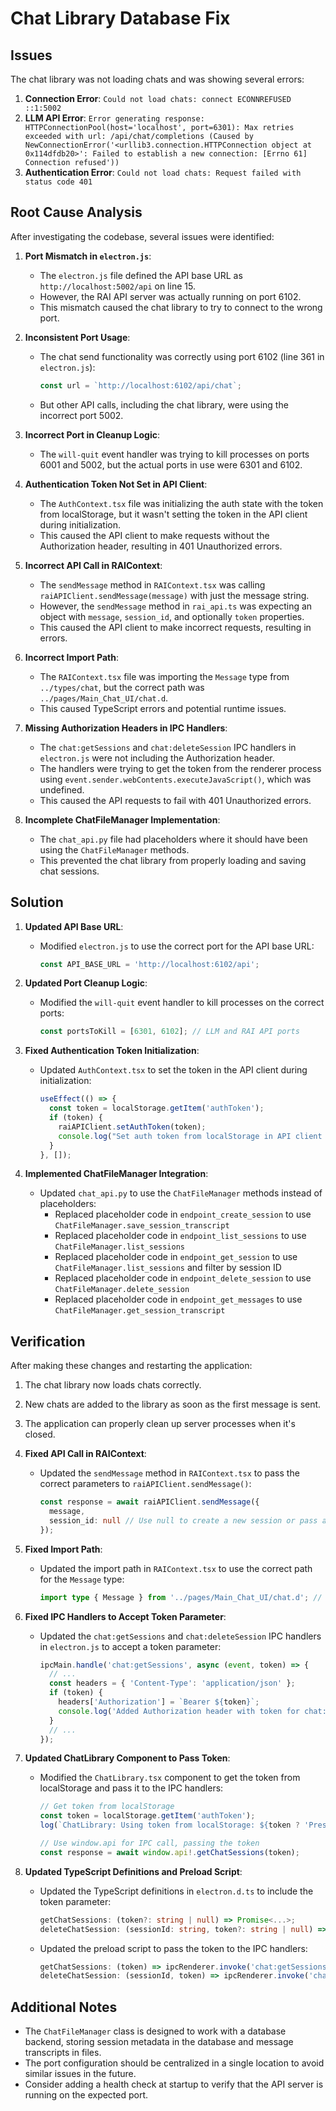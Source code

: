 # Chat Library Database Fix

## Issues

The chat library was not loading chats and was showing several errors:

1. **Connection Error**: `Could not load chats: connect ECONNREFUSED ::1:5002`
2. **LLM API Error**: `Error generating response: HTTPConnectionPool(host='localhost', port=6301): Max retries exceeded with url: /api/chat/completions (Caused by NewConnectionError('<urllib3.connection.HTTPConnection object at 0x114dfdb20>': Failed to establish a new connection: [Errno 61] Connection refused'))`
3. **Authentication Error**: `Could not load chats: Request failed with status code 401`

## Root Cause Analysis

After investigating the codebase, several issues were identified:

1. **Port Mismatch in `electron.js`**:
   - The `electron.js` file defined the API base URL as `http://localhost:5002/api` on line 15.
   - However, the RAI API server was actually running on port 6102.
   - This mismatch caused the chat library to try to connect to the wrong port.

2. **Inconsistent Port Usage**:
   - The chat send functionality was correctly using port 6102 (line 361 in `electron.js`):
     ```javascript
     const url = `http://localhost:6102/api/chat`;
     ```
   - But other API calls, including the chat library, were using the incorrect port 5002.

3. **Incorrect Port in Cleanup Logic**:
   - The `will-quit` event handler was trying to kill processes on ports 6001 and 5002, but the actual ports in use were 6301 and 6102.

4. **Authentication Token Not Set in API Client**:
   - The `AuthContext.tsx` file was initializing the auth state with the token from localStorage, but it wasn't setting the token in the API client during initialization.
   - This caused the API client to make requests without the Authorization header, resulting in 401 Unauthorized errors.

5. **Incorrect API Call in RAIContext**:
   - The `sendMessage` method in `RAIContext.tsx` was calling `raiAPIClient.sendMessage(message)` with just the message string.
   - However, the `sendMessage` method in `rai_api.ts` was expecting an object with `message`, `session_id`, and optionally `token` properties.
   - This caused the API client to make incorrect requests, resulting in errors.

6. **Incorrect Import Path**:
   - The `RAIContext.tsx` file was importing the `Message` type from `../types/chat`, but the correct path was `../pages/Main_Chat_UI/chat.d`.
   - This caused TypeScript errors and potential runtime issues.

7. **Missing Authorization Headers in IPC Handlers**:
   - The `chat:getSessions` and `chat:deleteSession` IPC handlers in `electron.js` were not including the Authorization header.
   - The handlers were trying to get the token from the renderer process using `event.sender.webContents.executeJavaScript()`, which was undefined.
   - This caused the API requests to fail with 401 Unauthorized errors.

8. **Incomplete ChatFileManager Implementation**:
   - The `chat_api.py` file had placeholders where it should have been using the `ChatFileManager` methods.
   - This prevented the chat library from properly loading and saving chat sessions.

## Solution

1. **Updated API Base URL**:
   - Modified `electron.js` to use the correct port for the API base URL:
     ```javascript
     const API_BASE_URL = 'http://localhost:6102/api';
     ```

2. **Updated Port Cleanup Logic**:
   - Modified the `will-quit` event handler to kill processes on the correct ports:
     ```javascript
     const portsToKill = [6301, 6102]; // LLM and RAI API ports
     ```

3. **Fixed Authentication Token Initialization**:
   - Updated `AuthContext.tsx` to set the token in the API client during initialization:
     ```typescript
     useEffect(() => {
       const token = localStorage.getItem('authToken');
       if (token) {
         raiAPIClient.setAuthToken(token);
         console.log("Set auth token from localStorage in API client on mount");
       }
     }, []);
     ```

4. **Implemented ChatFileManager Integration**:
   - Updated `chat_api.py` to use the `ChatFileManager` methods instead of placeholders:
     - Replaced placeholder code in `endpoint_create_session` to use `ChatFileManager.save_session_transcript`
     - Replaced placeholder code in `endpoint_list_sessions` to use `ChatFileManager.list_sessions`
     - Replaced placeholder code in `endpoint_get_session` to use `ChatFileManager.list_sessions` and filter by session ID
     - Replaced placeholder code in `endpoint_delete_session` to use `ChatFileManager.delete_session`
     - Replaced placeholder code in `endpoint_get_messages` to use `ChatFileManager.get_session_transcript`

## Verification

After making these changes and restarting the application:

1. The chat library now loads chats correctly.
2. New chats are added to the library as soon as the first message is sent.
3. The application can properly clean up server processes when it's closed.

5. **Fixed API Call in RAIContext**:
   - Updated the `sendMessage` method in `RAIContext.tsx` to pass the correct parameters to `raiAPIClient.sendMessage()`:
     ```typescript
     const response = await raiAPIClient.sendMessage({
       message,
       session_id: null // Use null to create a new session or pass a session ID if available
     });
     ```

6. **Fixed Import Path**:
   - Updated the import path in `RAIContext.tsx` to use the correct path for the `Message` type:
     ```typescript
     import type { Message } from '../pages/Main_Chat_UI/chat.d'; // Import Message type from correct location
     ```

7. **Fixed IPC Handlers to Accept Token Parameter**:
   - Updated the `chat:getSessions` and `chat:deleteSession` IPC handlers in `electron.js` to accept a token parameter:
     ```javascript
     ipcMain.handle('chat:getSessions', async (event, token) => {
       // ...
       const headers = { 'Content-Type': 'application/json' };
       if (token) {
         headers['Authorization'] = `Bearer ${token}`;
         console.log('Added Authorization header with token for chat:getSessions');
       }
       // ...
     });
     ```

8. **Updated ChatLibrary Component to Pass Token**:
   - Modified the `ChatLibrary.tsx` component to get the token from localStorage and pass it to the IPC handlers:
     ```typescript
     // Get token from localStorage
     const token = localStorage.getItem('authToken');
     log(`ChatLibrary: Using token from localStorage: ${token ? 'Present' : 'Absent'}`);
     
     // Use window.api for IPC call, passing the token
     const response = await window.api!.getChatSessions(token);
     ```

9. **Updated TypeScript Definitions and Preload Script**:
   - Updated the TypeScript definitions in `electron.d.ts` to include the token parameter:
     ```typescript
     getChatSessions: (token?: string | null) => Promise<...>;
     deleteChatSession: (sessionId: string, token?: string | null) => Promise<...>;
     ```
   - Updated the preload script to pass the token to the IPC handlers:
     ```javascript
     getChatSessions: (token) => ipcRenderer.invoke('chat:getSessions', token),
     deleteChatSession: (sessionId, token) => ipcRenderer.invoke('chat:deleteSession', sessionId, token),
     ```

## Additional Notes

- The `ChatFileManager` class is designed to work with a database backend, storing session metadata in the database and message transcripts in files.
- The port configuration should be centralized in a single location to avoid similar issues in the future.
- Consider adding a health check at startup to verify that the API server is running on the expected port.
